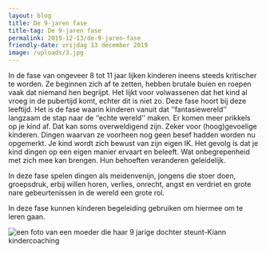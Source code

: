 ```yaml
---
layout: blog
title: De 9-jaren fase
title-tag: De 9-jaren fase
permalink: 2019-12-13/de-9-jaren-fase
friendly-date: vrijdag 13 december 2019
image: /uploads/3.jpg
---
```

In de fase van ongeveer 8 tot 11 jaar lijken kinderen ineens steeds kritischer te worden. Ze beginnen zich af te zetten, hebben brutale buien en roepen vaak dat niemand hen begrijpt. Het lijkt voor volwassenen dat het kind al vroeg in de pubertijd komt, echter dit is niet zo. Deze fase hoort bij deze leeftijd. Het is de fase waarin kinderen vanuit dat ‘’fantasiewereld’’ langzaam de stap naar de ‘’echte wereld’’ maken. Er komen meer prikkels op je kind af. Dat kan soms overweldigend zijn.  Zeker voor (hoog)gevoelige kinderen. Dingen waarvan ze voorheen nog geen besef hadden worden nu opgemerkt. Je kind wordt zich bewust van zijn eigen IK. Het gevolg is dat je kind dingen op een eigen manier ervaart en beleeft. Wat onbegrepenheid met zich mee kan brengen. Hun behoeften veranderen geleidelijk.

In deze fase spelen dingen als meidenvenijn, jongens die stoer doen, groepsdruk, erbij willen horen, verlies, onrecht, angst en verdriet en grote nare gebeurtenissen in de wereld een grote rol.

In deze fase kunnen kinderen begeleiding gebruiken om hiermee om te leren gaan.

![een foto van een moeder die haar 9 jarige dochter steunt-Kiann kindercoaching](/uploads/3.jpg "een foto van een moeder die haar 9 jarige dochter steunt-Kiann kindercoaching")

![]()
